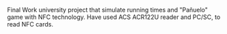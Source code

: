 Final Work university project that simulate running times and "Pañuelo" game with NFC technology. Have used ACS ACR122U reader and PC/SC, to read NFC cards.
